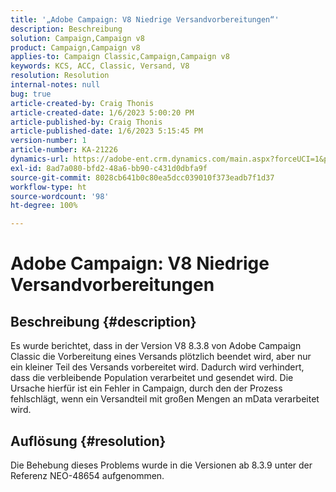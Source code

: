 ```yaml
---
title: '„Adobe Campaign: V8 Niedrige Versandvorbereitungen“'
description: Beschreibung
solution: Campaign,Campaign v8
product: Campaign,Campaign v8
applies-to: Campaign Classic,Campaign,Campaign v8
keywords: KCS, ACC, Classic, Versand, V8
resolution: Resolution
internal-notes: null
bug: true
article-created-by: Craig Thonis
article-created-date: 1/6/2023 5:00:20 PM
article-published-by: Craig Thonis
article-published-date: 1/6/2023 5:15:45 PM
version-number: 1
article-number: KA-21226
dynamics-url: https://adobe-ent.crm.dynamics.com/main.aspx?forceUCI=1&pagetype=entityrecord&etn=knowledgearticle&id=dea8e698-e38d-ed11-81ac-6045bd006149
exl-id: 8ad7a080-bfd2-48a6-bb90-c431d0dbfa9f
source-git-commit: 8028cb641b0c80ea5dcc039010f373eadb7f1d37
workflow-type: ht
source-wordcount: '98'
ht-degree: 100%

---
```


# Adobe Campaign: V8 Niedrige Versandvorbereitungen

## Beschreibung {#description}


Es wurde berichtet, dass in der Version V8 8.3.8 von Adobe Campaign Classic die Vorbereitung eines Versands plötzlich beendet wird, aber nur ein kleiner Teil des Versands vorbereitet wird. Dadurch wird verhindert, dass die verbleibende Population verarbeitet und gesendet wird. Die Ursache hierfür ist ein Fehler in Campaign, durch den der Prozess fehlschlägt, wenn ein Versandteil mit großen Mengen an mData verarbeitet wird.


## Auflösung {#resolution}


Die Behebung dieses Problems wurde in die Versionen ab 8.3.9 unter der Referenz NEO-48654 aufgenommen.
